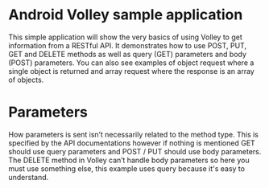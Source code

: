 # Android Volley sample application
This simple application will show the very basics of using Volley to get information from a RESTful API. It demonstrates how to use POST, PUT, GET and DELETE methods as well as query (GET) parameters and body (POST) parameters. You can also see examples of object request where a single object is returned and array request where the response is an array of objects.


# Parameters
How parameters is sent isn’t necessarily related to the method type. This is specified by the API documentations however if nothing is mentioned GET should use query parameters and POST / PUT should use body parameters. The DELETE method in Volley can’t handle body parameters so here you must use something else, this example uses query because it's easy to understand.
